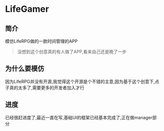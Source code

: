 # LifeGamer #

## 简介 ##
模仿LifeRPG做的一款时间管理的APP

>没想到这个创意真的有人做了APP,看来自己还是晚了一步

## 为什么要模仿 ##

因为LifeRPG并没有开源,我觉得这个开源是个不错的主意,因为基于这个创意下,点子真的太多了,需要更多的开发者加入才行


## 进度 ##

已经很赶进度了,最近一直在写,基础UI的框架已经基本完成了,正在做manager部分